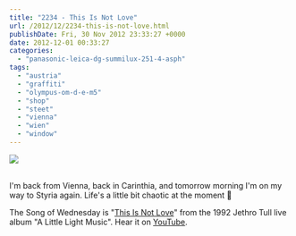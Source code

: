 ```yaml
---
title: "2234 - This Is Not Love"
url: /2012/12/2234-this-is-not-love.html
publishDate: Fri, 30 Nov 2012 23:33:27 +0000
date: 2012-12-01 00:33:27
categories: 
  - "panasonic-leica-dg-summilux-251-4-asph"
tags: 
  - "austria"
  - "graffiti"
  - "olympus-om-d-e-m5"
  - "shop"
  - "steet"
  - "vienna"
  - "wien"
  - "window"
---
```

<div class="container">
<div class="center"><a target="_blank" href="https://d25zfm9zpd7gm5.cloudfront.net/1200x1200/2012/20121128_083605_lr.jpg"><img src="https://d25zfm9zpd7gm5.cloudfront.net/0600x0600/2012/20121128_083605_lr.jpg" /></a></div>
</div>
<br />

I'm back from Vienna, back in Carinthia, and tomorrow morning I'm on my way to Styria again. Life's a little bit chaotic at the moment 🙂

 The Song of Wednesday is "<a href="http://www.lyricsmode.com/lyrics/j/jethro_tull/this_is_not_love.html" target="_blank">This Is Not Love</a>" from the 1992 Jethro Tull live album "A Little Light Music". Hear it on <a href="http://www.youtube.com/watch?v=ltodh9bshOI" target="_blank">YouTube</a>.
